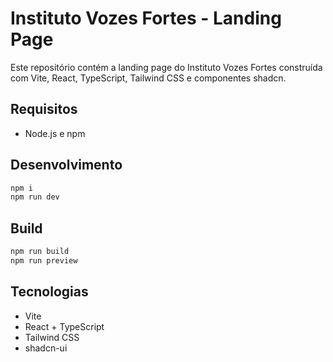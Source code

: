 # Instituto Vozes Fortes - Landing Page

Este repositório contém a landing page do Instituto Vozes Fortes construída com Vite, React, TypeScript, Tailwind CSS e componentes shadcn.

## Requisitos

- Node.js e npm

## Desenvolvimento

```sh
npm i
npm run dev
```

## Build

```sh
npm run build
npm run preview
```

## Tecnologias

- Vite
- React + TypeScript
- Tailwind CSS
- shadcn-ui
